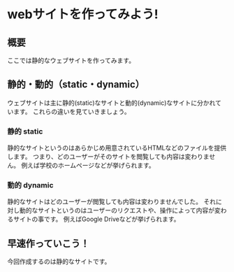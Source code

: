 # webサイトを作ってみよう!

## 概要
ここでは静的なウェブサイトを作ってみます。

## 静的・動的（static・dynamic）
ウェブサイトは主に静的(static)なサイトと動的(dynamic)なサイトに分かれています。
これらの違いを見ていきましょう。

### 静的 static
静的なサイトというのはあらかじめ用意されているHTMLなどのファイルを提供します。
つまり、どのユーザーがそのサイトを閲覧しても内容は変わりません。
例えば学校のホームページなどが挙げられます。

### 動的 dynamic
静的なサイトはどのユーザーが閲覧しても内容は変わりませんでした。
それに対し動的なサイトというのはユーザーのリクエストや、操作によって内容が変わるサイトの事です。
例えばGoogle Driveなどが挙げられます。

## 早速作っていこう！
今回作成するのは静的なサイトです。